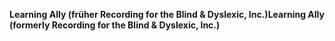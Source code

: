 <span data-ttu-id="6587f-101">**Learning Ally (früher Recording for the Blind &amp; Dyslexic, Inc.)**</span><span class="sxs-lookup"><span data-stu-id="6587f-101">**Learning Ally (formerly Recording for the Blind &amp; Dyslexic, Inc.)**</span></span> 